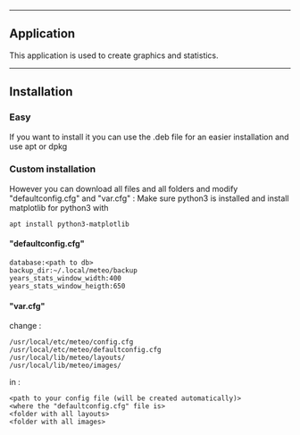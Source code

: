 ***
## Application
This application is used to create graphics and statistics. 
***
## Installation
### Easy
If you want to install it you can use the .deb file for an easier installation and use apt or dpkg
### Custom installation
However you can download all files and all folders and modify "defaultconfig.cfg" and "var.cfg" :
Make sure python3 is installed and install matplotlib for python3 with 
```
apt install python3-matplotlib
```
#### "defaultconfig.cfg"
```
database:<path to db>
backup_dir:~/.local/meteo/backup
years_stats_window_width:400
years_stats_window_heigth:650
```
#### "var.cfg"
change :
```
/usr/local/etc/meteo/config.cfg
/usr/local/etc/meteo/defaultconfig.cfg
/usr/local/lib/meteo/layouts/
/usr/local/lib/meteo/images/
```
in :
```
<path to your config file (will be created automatically)>
<where the "defaultconfig.cfg" file is>
<folder with all layouts>
<folder with all images>
```
